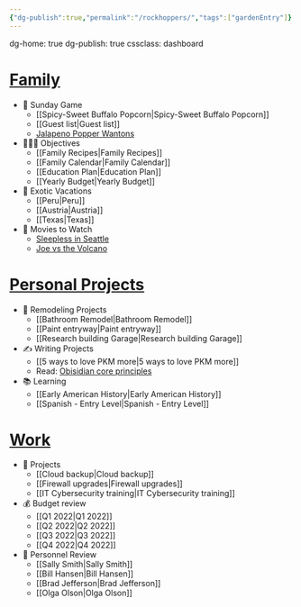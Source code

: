 ```yaml
---
{"dg-publish":true,"permalink":"/rockhoppers/","tags":["gardenEntry"]}
---
```



dg-home: true
dg-publish: true
cssclass: dashboard



# [Family](https://github.com/TfTHacker/DashboardPlusPlus/blob/master/Dashboard%2B%2B.md#family)

- 🏈 Sunday Game
    - [[Spicy-Sweet Buffalo Popcorn\|Spicy-Sweet Buffalo Popcorn]]
    - [[Guest list\|Guest list]]
    - [Jalapeno Popper Wantons](https://www.allrecipes.com/recipe/166991/jalapeno-popper-wontons/)
- 👨‍👩‍👦 Objectives
    - [[Family Recipes\|Family Recipes]]
    - [[Family Calendar\|Family Calendar]]
    - [[Education Plan\|Education Plan]]
    - [[Yearly Budget\|Yearly Budget]]
- 🌅 Exotic Vacations
    - [[Peru\|Peru]]
    - [[Austria\|Austria]]
    - [[Texas\|Texas]]
- 🎥 Movies to Watch
    - [Sleepless in Seattle](https://www.imdb.com/title/tt0108160/)
    - [Joe vs the Volcano](https://www.imdb.com/title/tt0099892/)

# [Personal Projects](https://github.com/TfTHacker/DashboardPlusPlus/blob/master/Dashboard%2B%2B.md#personal-projects)

- 🏡 Remodeling Projects
    - [[Bathroom Remodel\|Bathroom Remodel]]
    - [[Paint entryway\|Paint entryway]]
    - [[Research building Garage\|Research building Garage]]
- ✍️ Writing Projects
    - [[5 ways to love PKM more\|5 ways to love PKM more]]
    - Read: [Obisidian core principles](https://tfthacker.medium.com/obsidian-understanding-its-core-design-principles-7f3fafbd6e36)
- 📚 Learning
    - [[Early American History\|Early American History]]
    - [[Spanish - Entry Level\|Spanish - Entry Level]]

# [Work](https://github.com/TfTHacker/DashboardPlusPlus/blob/master/Dashboard%2B%2B.md#work)

- 💼 Projects
    - [[Cloud backup\|Cloud backup]]
    - [[Firewall upgrades\|Firewall upgrades]]
    - [[IT Cybersecurity training\|IT Cybersecurity training]]
- 💰 Budget review
    - [[Q1 2022\|Q1 2022]]
    - [[Q2 2022\|Q2 2022]]
    - [[Q3 2022\|Q3 2022]]
    - [[Q4 2022\|Q4 2022]]
- 👥 Personnel Review
    - [[Sally Smith\|Sally Smith]]
    - [[Bill Hansen\|Bill Hansen]]
    - [[Brad Jefferson\|Brad Jefferson]]
    - [[Olga Olson\|Olga Olson]]